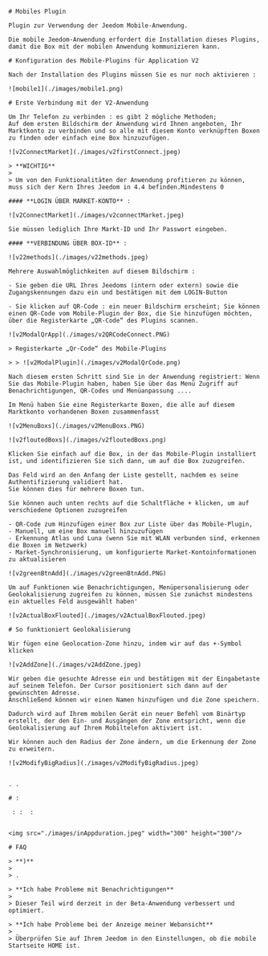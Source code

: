     # Mobiles Plugin

    Plugin zur Verwendung der Jeedom Mobile-Anwendung.

    Die mobile Jeedom-Anwendung erfordert die Installation dieses Plugins, damit die Box mit der mobilen Anwendung kommunizieren kann.

    # Konfiguration des Mobile-Plugins für Application V2

    Nach der Installation des Plugins müssen Sie es nur noch aktivieren :

    ![mobile1](./images/mobile1.png)

    # Erste Verbindung mit der V2-Anwendung

    Um Ihr Telefon zu verbinden : es gibt 2 mögliche Methoden;
    Auf dem ersten Bildschirm der Anwendung wird Ihnen angeboten, Ihr Marktkonto zu verbinden und so alle mit diesem Konto verknüpften Boxen zu finden oder einfach eine Box hinzuzufügen.

    ![v2ConnectMarket](./images/v2firstConnect.jpeg)

    > **WICHTIG**
    >
    > Um von den Funktionalitäten der Anwendung profitieren zu können, muss sich der Kern Ihres Jeedom in 4.4 befinden.Mindestens 0

    #### **LOGIN ÜBER MARKET-KONTO** :

    ![v2ConnectMarket](./images/v2connectMarket.jpeg)

    Sie müssen lediglich Ihre Markt-ID und Ihr Passwort eingeben.

    #### **VERBINDUNG ÜBER BOX-ID** :

    ![v22methods](./images/v22methods.jpeg)

    Mehrere Auswahlmöglichkeiten auf diesem Bildschirm :

    - Sie geben die URL Ihres Jeedoms (intern oder extern) sowie die Zugangskennungen dazu ein und bestätigen mit dem LOGIN-Button

    - Sie klicken auf QR-Code : ein neuer Bildschirm erscheint; Sie können einen QR-Code vom Mobile-Plugin der Box, die Sie hinzufügen möchten, über die Registerkarte „QR-Code“ des Plugins scannen.

    ![v2ModalQrApp](./images/v2QRCodeConnect.PNG)

    > Registerkarte „Qr-Code“ des Mobile-Plugins

    > > ![v2ModalPlugin](./images/v2ModalQrCode.png)

    Nach diesem ersten Schritt sind Sie in der Anwendung registriert: Wenn Sie das Mobile-Plugin haben, haben Sie über das Menü Zugriff auf Benachrichtigungen, QR-Codes und Menüanpassung ....

    Im Menü haben Sie eine Registerkarte Boxen, die alle auf diesem Marktkonto vorhandenen Boxen zusammenfasst

    ![v2MenuBoxs](./images/v2MenuBoxs.PNG)

    ![v2floutedBoxs](./images/v2floutedBoxs.png)

    Klicken Sie einfach auf die Box, in der das Mobile-Plugin installiert ist, und identifizieren Sie sich dann, um auf die Box zuzugreifen.

    Das Feld wird an den Anfang der Liste gestellt, nachdem es seine Authentifizierung validiert hat.
    Sie können dies für mehrere Boxen tun.

    Sie können auch unten rechts auf die Schaltfläche + klicken, um auf verschiedene Optionen zuzugreifen

    - QR-Code zum Hinzufügen einer Box zur Liste über das Mobile-Plugin,
    - Manuell, um eine Box manuell hinzuzufügen
    - Erkennung Atlas und Luna (wenn Sie mit WLAN verbunden sind, erkennen die Boxen im Netzwerk)
    - Market-Synchronisierung, um konfigurierte Market-Kontoinformationen zu aktualisieren

    ![v2greenBtnAdd](./images/v2greenBtnAdd.PNG)

    Um auf Funktionen wie Benachrichtigungen, Menüpersonalisierung oder Geolokalisierung zugreifen zu können, müssen Sie zunächst mindestens ein aktuelles Feld ausgewählt haben'

    ![v2ActualBoxFlouted](./images/v2ActualBoxFlouted.jpeg)

    # So funktioniert Geolokalisierung

    Wir fügen eine Geolocation-Zone hinzu, indem wir auf das +-Symbol klicken

    ![v2AddZone](./images/v2AddZone.jpeg)

    Wir geben die gesuchte Adresse ein und bestätigen mit der Eingabetaste auf seinem Telefon. Der Cursor positioniert sich dann auf der gewünschten Adresse.
    Anschließend können wir einen Namen hinzufügen und die Zone speichern.

    Dadurch wird auf Ihrem mobilen Gerät ein neuer Befehl vom Binärtyp erstellt, der den Ein- und Ausgängen der Zone entspricht, wenn die Geolokalisierung auf Ihrem Mobiltelefon aktiviert ist.

    Wir können auch den Radius der Zone ändern, um die Erkennung der Zone zu erweitern.

    ![v2ModifyBigRadius](./images/v2ModifyBigRadius.jpeg)


    . .

    # :

     : :  :


    <img src="./images/inAppduration.jpeg" width="300" height="300"/>

    # FAQ

    > **)**
    >
    > . 

    > **Ich habe Probleme mit Benachrichtigungen**
    >
    > Dieser Teil wird derzeit in der Beta-Anwendung verbessert und optimiert.

    > **Ich habe Probleme bei der Anzeige meiner Webansicht**
    >
    > Überprüfen Sie auf Ihrem Jeedom in den Einstellungen, ob die mobile Startseite HOME ist.


